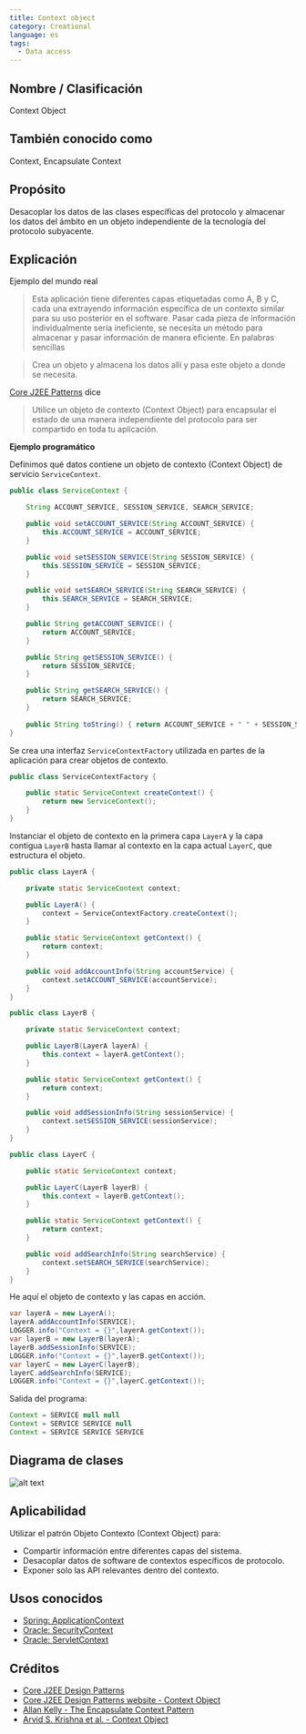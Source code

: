 ```yaml
---
title: Context object
category: Creational
language: es
tags:
  - Data access
---
```


## Nombre / Clasificación

Context Object

## También conocido como

Context, Encapsulate Context

## Propósito

Desacoplar los datos de las clases específicas del protocolo y almacenar los datos del ámbito en un objeto independiente
de la tecnología del protocolo subyacente.

## Explicación

Ejemplo del mundo real

> Esta aplicación tiene diferentes capas etiquetadas como A, B y C, cada una extrayendo información específica de un
> contexto similar para su uso posterior en el software. Pasar cada pieza de información individualmente sería
> ineficiente, se necesita un método para almacenar y pasar información de manera eficiente.
> En palabras sencillas

> Crea un objeto y almacena los datos allí y pasa este objeto a donde se necesita.

[Core J2EE Patterns](http://corej2eepatterns.com/ContextObject.htm) dice

> Utilice un objeto de contexto (Context Object) para encapsular el estado de una manera independiente del protocolo para ser compartido
> en toda tu aplicación.

**Ejemplo programático**

Definimos qué datos contiene un objeto de contexto (Context Object) de servicio `ServiceContext`.

```Java
public class ServiceContext {

    String ACCOUNT_SERVICE, SESSION_SERVICE, SEARCH_SERVICE;

    public void setACCOUNT_SERVICE(String ACCOUNT_SERVICE) {
        this.ACCOUNT_SERVICE = ACCOUNT_SERVICE;
    }

    public void setSESSION_SERVICE(String SESSION_SERVICE) {
        this.SESSION_SERVICE = SESSION_SERVICE;
    }

    public void setSEARCH_SERVICE(String SEARCH_SERVICE) {
        this.SEARCH_SERVICE = SEARCH_SERVICE;
    }

    public String getACCOUNT_SERVICE() {
        return ACCOUNT_SERVICE;
    }

    public String getSESSION_SERVICE() {
        return SESSION_SERVICE;
    }

    public String getSEARCH_SERVICE() {
        return SEARCH_SERVICE;
    }
    
    public String toString() { return ACCOUNT_SERVICE + " " + SESSION_SERVICE + " " + SEARCH_SERVICE;}
}
```

Se crea una interfaz `ServiceContextFactory` utilizada en partes de la aplicación para crear objetos de contexto.

```Java
public class ServiceContextFactory {

    public static ServiceContext createContext() {
        return new ServiceContext();
    }
}
```

Instanciar el objeto de contexto en la primera capa `LayerA` y la capa contigua `LayerB` hasta llamar al contexto en la capa actual `LayerC`,
que estructura el objeto.

```Java
public class LayerA {

    private static ServiceContext context;

    public LayerA() {
        context = ServiceContextFactory.createContext();
    }

    public static ServiceContext getContext() {
        return context;
    }

    public void addAccountInfo(String accountService) {
        context.setACCOUNT_SERVICE(accountService);
    }
}

public class LayerB {

    private static ServiceContext context;

    public LayerB(LayerA layerA) {
        this.context = layerA.getContext();
    }

    public static ServiceContext getContext() {
        return context;
    }

    public void addSessionInfo(String sessionService) {
        context.setSESSION_SERVICE(sessionService);
    }
}

public class LayerC {

    public static ServiceContext context;

    public LayerC(LayerB layerB) {
        this.context = layerB.getContext();
    }

    public static ServiceContext getContext() {
        return context;
    }

    public void addSearchInfo(String searchService) {
        context.setSEARCH_SERVICE(searchService);
    }
}
```

He aquí el objeto de contexto y las capas en acción.

```Java
var layerA = new LayerA();
layerA.addAccountInfo(SERVICE);
LOGGER.info("Context = {}",layerA.getContext());
var layerB = new LayerB(layerA);
layerB.addSessionInfo(SERVICE);
LOGGER.info("Context = {}",layerB.getContext());
var layerC = new LayerC(layerB);
layerC.addSearchInfo(SERVICE);
LOGGER.info("Context = {}",layerC.getContext());
```

Salida del programa:

```Java
Context = SERVICE null null
Context = SERVICE SERVICE null
Context = SERVICE SERVICE SERVICE
```

## Diagrama de clases

![alt text](../../../context-object/etc/context-object.png "Context object")

## Aplicabilidad

Utilizar el patrón Objeto Contexto (Context Object) para:

* Compartir información entre diferentes capas del sistema.
* Desacoplar datos de software de contextos específicos de protocolo.
* Exponer solo las API relevantes dentro del contexto.

## Usos conocidos

* [Spring: ApplicationContext](https://docs.spring.io/spring-framework/docs/current/javadoc-api/org/springframework/context/ApplicationContext.html)
* [Oracle: SecurityContext](https://docs.oracle.com/javaee/7/api/javax/ws/rs/core/SecurityContext.html)
* [Oracle: ServletContext](https://docs.oracle.com/javaee/6/api/javax/servlet/ServletContext.html)

## Créditos

* [Core J2EE Design Patterns](https://amzn.to/3IhcY9w)
* [Core J2EE Design Patterns website - Context Object](http://corej2eepatterns.com/ContextObject.htm)
* [Allan Kelly - The Encapsulate Context Pattern](https://accu.org/journals/overload/12/63/kelly_246/)
* [Arvid S. Krishna et al. - Context Object](https://www.dre.vanderbilt.edu/~schmidt/PDF/Context-Object-Pattern.pdf)
